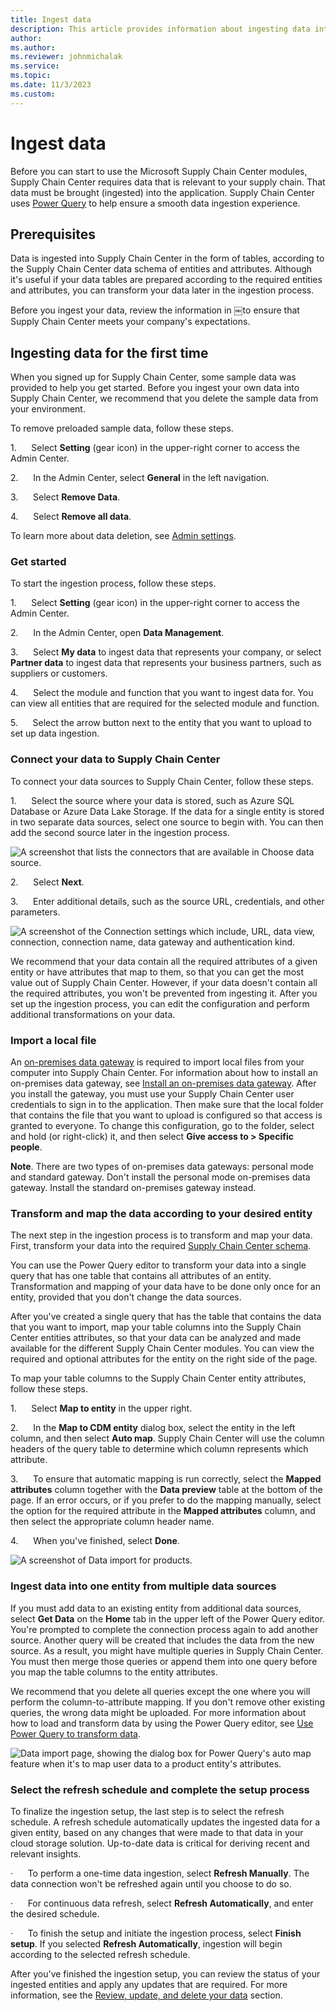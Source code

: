 ```yaml
---
title: Ingest data
description: This article provides information about ingesting data into Microsoft Supply Chain Center
author: 
ms.author: 
ms.reviewer: johnmichalak
ms.service: 
ms.topic: 
ms.date: 11/3/2023
ms.custom:
---
```


# Ingest data

Before you can start to use the Microsoft Supply Chain Center modules, Supply Chain Center requires data that is relevant to your supply chain. That data must be brought (ingested) into the application. Supply Chain Center uses [Power Query](https://learn.microsoft.com/en-us/power-query/power-query-what-is-power-query) to help ensure a smooth data ingestion experience.

## Prerequisites

Data is ingested into Supply Chain Center in the form of tables, according to the Supply Chain Center data schema of entities and attributes. Although it's useful if your data tables are prepared according to the required entities and attributes, you can transform your data later in the ingestion process.

Before you ingest your data, review the information in ￼to ensure that Supply Chain Center meets your company's expectations.

## Ingesting data for the first time

When you signed up for Supply Chain Center, some sample data was provided to help you get started. Before you ingest your own data into Supply Chain Center, we recommend that you delete the sample data from your environment.

To remove preloaded sample data, follow these steps.

1.      Select **Setting** (gear icon) in the upper-right corner to access the Admin Center.

2.      In the Admin Center, select **General** in the left navigation.

3.      Select **Remove Data**.

4.      Select **Remove all data**.

To learn more about data deletion, see [Admin settings](https://microsoft-my.sharepoint.com/personal/johnmichalak_microsoft_com/Documents/Documents/Windblade%20Conversion/Ingest%20Data.docx#_Admin_settings).

### Get started

To start the ingestion process, follow these steps.

1.      Select **Setting** (gear icon) in the upper-right corner to access the Admin Center.

2.      In the Admin Center, open **Data Management**.

3.      Select **My data** to ingest data that represents your company, or select **Partner data** to ingest data that represents your business partners, such as suppliers or customers.

4.      Select the module and function that you want to ingest data for. You can view all entities that are required for the selected module and function.

5.      Select the arrow button next to the entity that you want to upload to set up data ingestion.

### Connect your data to Supply Chain Center

To connect your data sources to Supply Chain Center, follow these steps.

1.      Select the source where your data is stored, such as Azure SQL Database or Azure Data Lake Storage. If the data for a single entity is stored in two separate data sources, select one source to begin with. You can then add the second source later in the ingestion process.

![A screenshot that lists the connectors that are available in Choose data source.](//:0)

2.      Select **Next**.

3.      Enter additional details, such as the source URL, credentials, and other parameters.

![A screenshot of the Connection settings which include, URL, data view, connection, connection name, data gateway and authentication kind.](//:0)

We recommend that your data contain all the required attributes of a given entity or have attributes that map to them, so that you can get the most value out of Supply Chain Center. However, if your data doesn't contain all the required attributes, you won't be prevented from ingesting it. After you set up the ingestion process, you can edit the configuration and perform additional transformations on your data.

### Import a local file

An [on-premises data gateway](https://learn.microsoft.com/en-us/data-integration/gateway/service-gateway-onprem) is required to import local files from your computer into Supply Chain Center. For information about how to install an on-premises data gateway, see [Install an on-premises data gateway](https://learn.microsoft.com/en-us/data-integration/gateway/service-gateway-install). After you install the gateway, you must use your Supply Chain Center user credentials to sign in to the application. Then make sure that the local folder that contains the file that you want to upload is configured so that access is granted to everyone. To change this configuration, go to the folder, select and hold (or right-click) it, and then select **Give access to > Specific people**.

**Note**. There are two types of on-premises data gateways: personal mode and standard gateway. Don't install the personal mode on-premises data gateway. Install the standard on-premises gateway instead.

### Transform and map the data according to your desired entity

The next step in the ingestion process is to transform and map your data. First, transform your data into the required [Supply Chain Center schema](https://microsoft-my.sharepoint.com/personal/johnmichalak_microsoft_com/Documents/Documents/Windblade%20Conversion/Ingest%20Data.docx#_Data_schema).

You can use the Power Query editor to transform your data into a single query that has one table that contains all attributes of an entity. Transformation and mapping of your data have to be done only once for an entity, provided that you don't change the data sources.

After you've created a single query that has the table that contains the data that you want to import, map your table columns into the Supply Chain Center entities attributes, so that your data can be analyzed and made available for the different Supply Chain Center modules. You can view the required and optional attributes for the entity on the right side of the page.

To map your table columns to the Supply Chain Center entity attributes, follow these steps.

1.      Select **Map to entity** in the upper right.

2.      In the **Map to CDM entity** dialog box, select the entity in the left column, and then select **Auto map**. Supply Chain Center will use the column headers of the query table to determine which column represents which attribute.

3.      To ensure that automatic mapping is run correctly, select the **Mapped attributes** column together with the **Data preview** table at the bottom of the page. If an error occurs, or if you prefer to do the mapping manually, select the option for the required attribute in the **Mapped attributes** column, and then select the appropriate column header name.

4.      When you've finished, select **Done**.

![A screenshot of Data import for products.](//:0)

### Ingest data into one entity from multiple data sources

If you must add data to an existing entity from additional data sources, select **Get Data** on the **Home** tab in the upper left of the Power Query editor. You're prompted to complete the connection process again to add another source. Another query will be created that includes the data from the new source. As a result, you might have multiple queries in Supply Chain Center. You must then merge those queries or append them into one query before you map the table columns to the entity attributes.

We recommend that you delete all queries except the one where you will perform the column-to-attribute mapping. If you don't remove other existing queries, the wrong data might be uploaded. For more information about how to load and transform data by using the Power Query editor, see [Use Power Query to transform data](https://learn.microsoft.com/en-us/power-query/power-query-ui).

![Data import page, showing the dialog box for Power Query's auto map feature when it's to map user data to a product entity's attributes.](//:0)

### Select the refresh schedule and complete the setup process

To finalize the ingestion setup, the last step is to select the refresh schedule. A refresh schedule automatically updates the ingested data for a given entity, based on any changes that were made to that data in your cloud storage solution. Up-to-date data is critical for deriving recent and relevant insights.

·      To perform a one-time data ingestion, select **Refresh Manually**. The data connection won't be refreshed again until you choose to do so.

·      For continuous data refresh, select **Refresh Automatically**, and enter the desired schedule.

·      To finish the setup and initiate the ingestion process, select **Finish setup**. If you selected **Refresh Automatically**, ingestion will begin according to the selected refresh schedule.

After you've finished the ingestion setup, you can review the status of your ingested entities and apply any updates that are required. For more information, see the [Review, update, and delete your data](https://microsoft-my.sharepoint.com/personal/johnmichalak_microsoft_com/Documents/Documents/Windblade%20Conversion/Ingest%20Data.docx#_Review,_update,_and) section.
